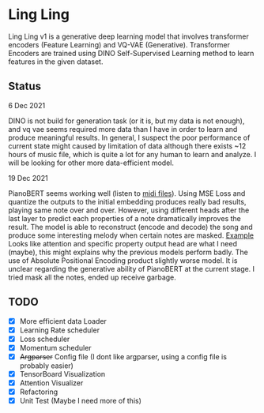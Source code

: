 # Ling Ling

Ling Ling v1 is a generative deep learning model that involves transformer encoders (Feature Learning) and VQ-VAE (Generative).
Transformer Encoders are trained using DINO Self-Supervised Learning method to learn features in the given dataset.

## Status

6 Dec 2021

DINO is not build for generation task (or it is, but my data is not enough), and vq vae seems required more data than I have in order to learn and produce meaningful results.
In general, I suspect the poor performance of current state might caused by limitation of data although there exists ~12 hours of music file, which is quite a lot for any human to learn and analyze.
I will be looking for other more data-efficient model.

19 Dec 2021

PianoBERT seems working well (listen to [midi files](samples/)).
Using MSE Loss and quantize the outputs to the initial embedding produces really bad results, playing same note over and over.
However, using different heads after the last layer to predict each properties of a note dramatically improves the result.
The model is able to reconstruct (encode and decode) the song and produce some interesting melody when certain notes are masked. [Example](samples/Good-3.mid)
Looks like attention and specific property output head are what I need (maybe), this might explains why the previous models perform badly.
The use of Absolute Positional Encoding product slightly worse model.
It is unclear regarding the generative ability of PianoBERT at the current stage.
I tried mask all the notes, ended up receive garbage.

## TODO

- [x] More efficient data Loader
- [x] Learning Rate scheduler
- [x] Loss scheduler
- [x] Momentum scheduler
- [x] ~~Argparser~~ Config file (I dont like argparser, using a config file is probably easier)
- [x] TensorBoard Visualization
- [x] Attention Visualizer
- [x] Refactoring
- [x] Unit Test (Maybe I need more of this)
